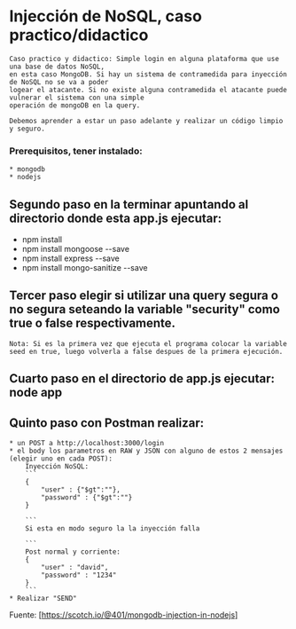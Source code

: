# Injección de NoSQL, caso practico/didactico
    Caso practico y didactico: Simple login en alguna plataforma que use una base de datos NoSQL, 
    en esta caso MongoDB. Si hay un sistema de contramedida para inyección de NoSQL no se va a poder
    logear el atacante. Si no existe alguna contramedida el atacante puede vulnerar el sistema con una simple
    operación de mongoDB en la query.

    Debemos aprender a estar un paso adelante y realizar un código limpio y seguro.

### Prerequisitos, tener instalado:
    * mongodb
    * nodejs

## Segundo paso en la terminar apuntando al directorio donde esta app.js ejecutar: 
   * npm install
   * npm install mongoose --save
   * npm install express --save
   * npm install mongo-sanitize --save

## Tercer paso elegir si utilizar una query segura o no segura seteando la variable "security" como true o false respectivamente. 
    Nota: Si es la primera vez que ejecuta el programa colocar la variable seed en true, luego volverla a false despues de la primera ejecución.

## Cuarto paso en el directorio de app.js ejecutar: node app

## Quinto paso con Postman realizar:
    * un POST a http://localhost:3000/login
    * el body los parametros en RAW y JSON con alguno de estos 2 mensajes (elegir uno en cada POST):
        Inyección NoSQL:
        ```
        {
            "user" : {"$gt":""},
            "password" : {"$gt":""}
        }

        ```
        Si esta en modo seguro la la inyección falla

        ```
        Post normal y corriente: 
        {
            "user" : "david",
            "password" : "1234"
        }
        ```
    * Realizar "SEND"

Fuente: [https://scotch.io/@401/mongodb-injection-in-nodejs]

